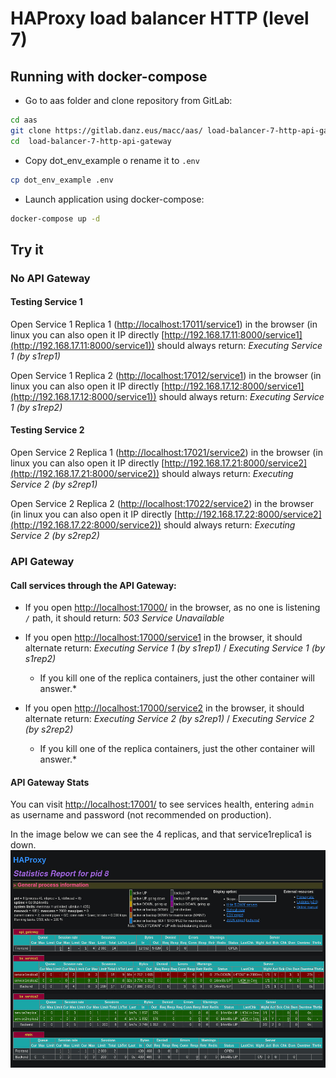 # HAProxy load balancer HTTP (level 7)

## Running with docker-compose

* Go to aas folder and clone repository from GitLab:
```bash
cd aas
git clone https://gitlab.danz.eus/macc/aas/ load-balancer-7-http-api-gateway .git
cd  load-balancer-7-http-api-gateway 
```

* Copy dot_env_example o rename it to ```.env```

```bash
cp dot_env_example .env
```

* Launch application using docker-compose:
```bash
docker-compose up -d
```

## Try it

### No API Gateway

#### Testing Service 1

Open Service 1 Replica 1 ([http://localhost:17011/service1](http://localhost:17011/service1))
in the browser (in linux you can also open it IP directly 
[http://192.168.17.11:8000/service1](http://192.168.17.11:8000/service1))
should always return:
*Executing Service 1 (by s1rep1)*


Open Service 1 Replica 2 ([http://localhost:17012/service1](http://localhost:17012/service1))
in the browser (in linux you can also open it IP directly 
[http://192.168.17.12:8000/service1](http://192.168.17.12:8000/service1))
should always return:
*Executing Service 1 (by s1rep2)*


#### Testing Service 2

Open Service 2 Replica 1 ([http://localhost:17021/service2](http://localhost:17021/service2))
in the browser (in linux you can also open it IP directly 
[http://192.168.17.21:8000/service2](http://192.168.17.21:8000/service2))
should always return:
*Executing Service 2 (by s2rep1)*


Open Service 2 Replica 2 ([http://localhost:17022/service2](http://localhost:17022/service2))
in the browser (in linux you can also open it IP directly 
[http://192.168.17.22:8000/service2](http://192.168.17.22:8000/service2))
should always return:
*Executing Service 2 (by s2rep2)*

### API Gateway

#### Call services through the API Gateway:

* If you open [http://localhost:17000/](http://localhost:17000/) in the browser, 
as no one is listening ```/``` path, it should return:
*503 Service Unavailable*

* If you open [http://localhost:17000/service1](http://localhost:17000/service1) in the browser, 
it should alternate return:
*Executing Service 1 (by s1rep1)*  / *Executing Service 1 (by s1rep2)*
    * If you kill one of the replica containers, just the other container will answer.*

* If you open [http://localhost:17000/service2](http://localhost:17000/service2) in the browser, 
it should alternate return:
*Executing Service 2 (by s2rep1)*  / *Executing Service 2 (by s2rep2)*
    * If you kill one of the replica containers, just the other container will answer.*

#### API Gateway Stats

You can visit [http://localhost:17001/](http://localhost:17001/) to see services health, 
entering ```admin``` as username and password (not recommended on production).

In the image below we can see the 4 replicas, and that service1replica1 is down.
![HAproxy stats screenshot](./screenshots/haproxy_stats.jpg)